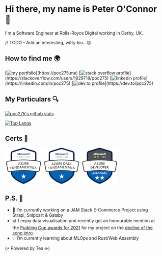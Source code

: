 # Hi there, my name is Peter O'Connor 👋
I'm a Software Engineer at Rolls-Royce Digital working in Derby, UK.

// TODO - Add an interesting, witty bio...😄

## How to find me 🌍

[![my portfolio](https://img.shields.io/badge/-https://poc275.me-4E69C8?style=flat-square&logo=googlechrome&labelColor=4E69C8")](https://poc275.me)
[![stack overflow profile](https://img.shields.io/badge/-@poc275-343a40?style=flat-square&logo=stackoverflow&labelColor=4E69C8")](https://stackoverflow.com/users/1929718/poc275)
[![linkedin profile](https://img.shields.io/badge/-@poc275-0077B5?style=flat-square&logo=linkedin&labelColor=0077B5")](https://linkedin.com/in/poc275)
[![dev.to profile](https://img.shields.io/badge/-@poc275-55c1ae?style=flat-square&logo=devdotto&labelColor=55c1ae")](https://dev.to/poc275)

## My Particulars 🔍
[![poc275's github stats](https://github-readme-stats.vercel.app/api?username=poc275&show_icons=true&theme=nightowl)](https://github.com/poc275/github-readme-stats)

[![Top Langs](https://github-readme-stats.vercel.app/api/top-langs/?username=poc275&hide=css,html&layout=compact)](https://github.com/poc275/github-readme-stats)

## Certs 🎉
[![az900 badge](img/microsoft-certified-azure-fundamentals.png)](https://www.credly.com/badges/8c738ab3-2984-4849-86e9-b060ce6dce74/public_url)
[![dp900 badge](img/microsoft-certified-azure-data-fundamentals.png)](https://learn.microsoft.com/api/credentials/share/en-us/PeterOConnor-3626/9C8BB3E6719E218E?sharingId=3EF481FD1B323A0B)
[![az204 badge](img/microsoft-certified-azure-developer-associate.1.png)](https://learn.microsoft.com/api/credentials/share/en-us/PeterOConnor-3626/235CEA0E69208F28?sharingId=3EF481FD1B323A0B)

## P.S. 👀
- 🔨 I’m currently working on a JAM Stack E-Commerce Project using Strapi, Snipcart & Gatsby
- 📊 I enjoy data visualisation and recently got an honourable mention at the [Pudding Cup awards for 2021](https://web.archive.org/web/20220521032924/https://pudding.cool/process/pudding-cup-2021/#:~:text=Is%20the%20Song%20Intro%20Dead%3F%20by%20Peter%20O%27Connor) for my project on the [decline of the song intro](https://poc275.me/death-of-the-song-intro/)
- 💡 I’m currently learning about MLOps and Rust/Web Assembly

(⚡ Powered by Tea ☕)

<!--
**Poc275/poc275** is a ✨ _special_ ✨ repository because its `README.md` (this file) appears on your GitHub profile.

Here are some ideas to get you started:

- 🔭 I’m currently working on ...
- 🌱 I’m currently learning ...
- 👯 I’m looking to collaborate on ...
- 🤔 I’m looking for help with ...
- 💬 Ask me about ...
- 📫 How to reach me: ...
- 😄 Pronouns: ...
- ⚡ Fun fact: ...
-->
